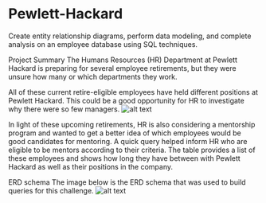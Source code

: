 # Pewlett-Hackard

Create entity relationship diagrams, perform data modeling, and complete analysis on an employee database using SQL techniques.

Project Summary
The Humans Resources (HR) Department at Pewlett Hackard is preparing for several employee retirements, but they were unsure how many or which departments they work. 

All of these current retire-eligible employees have held different positions at Pewlett Hackard. This could be a good opportunity for HR to investigate why there were so few managers.
![alt text](https://github.com/codepast12/Pewlett-Hackard/blob/main/titles.png?raw=true)

In light of these upcoming retirements, HR is also considering a mentorship program and wanted to get a better idea of which employees would be good candidates for mentoring. A quick query helped inform HR who are eligible to be mentors according to their criteria. The table provides a list of these employees and shows how long they have between with Pewlett Hackard as well as their positions in the company. 

ERD schema
The image below is the ERD schema that was used to build queries for this challenge.
![alt text](https://github.com/codepast12/Pewlett-Hackard/blob/main/EmployeeDB.png?raw=true)


